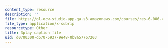 ```yaml
---
content_type: resource
description: ''
file: https://ol-ocw-studio-app-qa.s3.amazonaws.com/courses/res-6-006-video-demonstrations-in-lasers-and-optics-spring-2008/d0700300d57059379e480b8a57767203_RiPkBWXAQZE.vtt
file_type: application/x-subrip
resourcetype: Other
title: 3play caption file
uid: d0700300-d570-5937-9e48-0b8a57767203
---
```

